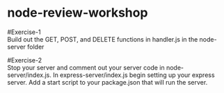 # node-review-workshop

#Exercise-1 <br />
Build out the GET, POST, and DELETE functions in handler.js in the node-server folder

#Exercise-2 <br />
Stop your server and comment out your server code in node-server/index.js. In express-server/index.js begin setting up your express server. Add a start script to your package.json that will run the server.
